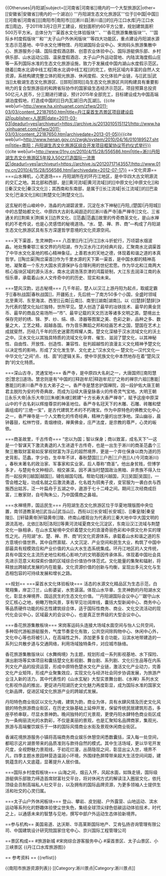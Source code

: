 {{Otheruses|丹阳湖|subject=[[河南省|河南省]]境内的一个大型旅游区|other=[[安徽省|安徽省]]境内的一个湖泊}}
'''丹阳湖生态文化旅游区'''位于[[中国|中国]][[河南省|河南省]][[南阳市|南阳市]][[淅川县|淅川县]]的[[丹江口水库|丹江口水库]]周边，于2011年3月2日开工建设，规划面积约60平方公里，规划建筑面积500万平方米。总体分为'''渠首水文化体验版块'''、'''香花旅游集散版块'''、'''国际乡村度假版块'''和'''太子山户外休闲版块'''等四大功能区，重点建设丹阳湖水源生态示范基地、中华水文化博物馆、丹阳湖国际会议中心、宋岗码头旅游集散中心、旅游服务小镇、国际度假酒店群、创意农业体验中心、国际游艇俱乐部、乡村俱乐部、山水运动公园、温泉度假酒店、太子山户外运动营地、内陆滨海度假山庄等一系列国际水准的生态文化旅游设施，致力于发展成中国内湖山水度假示范区。随着[[南水北调中线工程|南水北调中线工程]]的完工，依托区域内丰富的自然人文资源，系统构建完整立体的观光旅游、休闲度假、文化体验产业链，与[[武当|武当]]太极湖生态文化旅游区、[[郧阳|郧阳]]岛生态文化旅游区共同构建具有重要影响力的复合型旅游目的和跨省际协作的国家级生态经济示范区。项目预算总投资50亿元人民币，分三期进行建设，预计2015年全部完工，目标建设成为中国高端湖泊度假地，打造成中国的[[日内瓦湖|日内瓦湖]]。<ref>{{cite web|url=http://www.ha.xinhuanet.com/zfwq/2011-03/03/content_22187650.htm|title=丹江渠首生态景区项目建设启动|publisher=人民网|date=2011-03-03|deadurl=yes|archiveurl=https://archive.is/20130105151121/http://www.ha.xinhuanet.com/zfwq/2011-03/03/content_22187650.htm|archivedate=2013-01-05}}</ref><ref>{{cite web|url=http://www.henan.gov.cn/zwgk/system/2010/04/16/010189527.shtml|title=南阳：丹阳湖生态文化旅游区综合开发项目框架协议签约仪式举行}}</ref><ref>{{cite web|url=http://www.01ny.cn/2010/4/15/28/556586.html|title=淅川丹阳湖生态文化旅游区5年投入50亿打造国际一流景区|deadurl=yes|archiveurl=https://archive.is/20120717143557/http://www.01ny.cn/2010/4/15/28/556586.html|archivedate=2012-07-17}}</ref>
==文化资源==
===山水禅机，心灵道场===
丹阳湖所在的环丹江地区，是中华四大古文明源流的交汇之地。其北部和西部，是[[黄河流域|黄河流域]]的[[中原文化|中原文化]]和[[秦汉文化|秦汉文化]]；其西南和东南部，是属于[[长江流域|长江流域]]的[[巴渝文化|巴渝文化]]和[[荆楚文化|荆楚文化]]。

这玄秘的苍山峻岭中，浩淼的内湖碧波里，沉淀在水下神秘[[丹阳_(楚国)|丹阳城]]中的古楚始都文化、中原四大古刹名闻遐迩的[[淅川香严寺|香严禅寺]]文化、三省通关的[[荆紫关|荆紫关]]边界文化、[[范蠡|范蠡]]故里的传奇商圣文化，是山水禅机的不老传说，也是心灵感悟的秘境道场。“水、楚、禅、界、商”—构成了丹阳湖生态文化旅游区具有东方深邃哲学意境的文化资源空间。

===天下渠首，生灵神韵===
八百里[[丹江|丹江]]水斗折蛇行，万顷碧水烟波淼。地处豫秦鄂三省交界的丹阳湖，作为汉水丹江的经典片段，汇聚南水北调渠首了中华水文化圣地的核心精神象征。上善若水的天地之德，体现着和谐之道的本真哲学。[[陶岔渠|陶岔渠首]]作为千里水源的天下第一渠首，是中国水都的精神高地，凝聚着一个东方大国水资源保护与合理利用的世纪宏愿。作为华北和江南两大核心版块区域的源头活水，南水北调浩荡京津的鸿篇钜制，大江东去润泽江南的永恒乐章，承载着山水人文传奇中的的历史、现实和未来。

===楚风汉韵，远古秘境===
几千年前，楚人以汉江上游丹阳为起点，取威定霸于[[春秋战国|春秋战国]]，开疆拓土，先后统一了南方50多个小国，全盛时领域北至黄河、东至海滨、西至[[云南|云南]]、南至[[湖南|湖南]]。以《[[楚辞|楚辞]]》为代表的楚文化灿烂独特，世所罕见。楚人创造了最早的冶铁技术、最早的黄金货币、最早的商品交易场所—“市”、最早记载的天文历法等诸多文明之源。楚境出土保存完好的绣、锦、罗、纱、绢、绦、漆器等图案之美、色彩之新，品种之多、数量之大，工艺之精，超越各国。作为音乐舞蹈之邦和绘画艺术之国，楚国在艺术上成就斐然，历经几千年的历史迷雾而辉耀人类。楚文化深植于汉水流域文化的沃土之中。汉水文化以其独具特质的流域文化孕育、催生、滋润了楚文化，以其神秘性、自由性、开放性、创造性、兼容性、批判超越性的浪漫主义文化精神予楚文化以决定性的影响，形成了文化发生学、文化史上“汉水文化— 楚文化—汉代文化—中华文化”之间“点、线、面”的逻辑关系，使中华民族文化中本然地存在着“楚风汉韵”的文化特质。

===深山古寺，灵通宝地===
香严寺，是中原四大名刹之一，大唐国师[[南阳慧忠|慧忠]]道场。慧忠则是有“中国的[[释迦牟尼|释迦牟尼]]”之称的禅宗六祖[[惠能|惠能]]的淅川香严寺五大弟子之一。香严寺是慧忠护国禅院，因一段护佑大唐王朝君主脱险为安的传奇典故，而成为沿续大唐皇脉香火的传奇灵气宝地。大明王朝[[永乐大帝|永乐大帝]][[朱棣|朱棣]]敕建“十方长寿大香严禅寺”，赋予这座中原深山中的千古名刹以辉煌尊崇的神圣地位。香严寺名冠天下的木雕、石雕、砖雕和壁画组成的“三绝一宝”，是古代建筑艺术的不朽瑰宝。作为中原特色的佛教文化中心之一，香严禅寺是一个人文教化的传奇经典，精神力量的出世净地。深山幽谷，晨钟暮鼓，松林竹径，青烟缭绕，禅黄佛金，庄严法度，是宗教的尊严，心灵的皈依。

===商圣故里，千古传奇===
“忠以为国；智以保身；商以致富，成名天下”—这是一个智谋天下激流勇退的人生进退千古传奇，也是一出生于淅川的商圣范蠡个三聚三散取财富易如反掌视财富为浮云的超然境界，更是一个弃仕保身以商为道的历史背影。范蠡，字少伯，生卒年不详，春秋楚国[[三户邑|三户邑]]人(今河南淅川) 。春秋末著名的政治家、军事家和实业家。后人尊称“商圣”。他出身贫贱，但博学多才，与楚宛令文种相识、相交甚深。因不满当时楚国政治黑暗、非贵族不得入仕而一起投奔[[越国|越国]]，辅佐越国勾践。帮助勾践兴越国，灭[[吴国|吴国]]，一雪会稽之耻，功成名就之后激流勇退，化名姓为鸱夷子皮，变官服为一袭白衣与西施西出姑苏，泛一叶扁舟于五湖之中，遨游于七十二峰之间。期间三次经商成巨富，三散家财，自号陶朱公，乃中国儒商之鼻祖。

===水禅境界，国运民生===
丹阳湖生态文化旅游区位于华夏地理版图中央位置，南邻道教圣地[[武当山|武当山]]，西衔以[[长安城|长安城]]、[[秦皇陵|秦皇陵]]、[[轩辕黄帝|轩辕黄帝]]陵、终南山楼观台为代表的三秦大地中华大国文明的源流高地，北依[[洛阳|洛阳]]等黄河流域夏商文化沉淀区，东南沿汉江流域与荆楚文化一脉相承，在山水玄秘境中交织着楚文化的浪漫奇丽色彩和中原文化朴实的理性之光。丹阳湖“水、楚、禅、界、商“的文化资源体系，承载着山水和谐之道的东方意境价值世界。其中自然禀赋、人文沉淀、产业空间和民生大业，构筑了中国中部最具有规模效应和产业价值的大山大水生态系统集成。环丹江地区的人文传统，具有中国文化主流历史地位和核心影响力的文明基因传承体系，体现着中国社会具先进示范意义和探索价值的区域综合价值协作体范式。文化能量的集聚和辐射，将释放出跨越式发展的内在能量。文化资源价值的创新与均衡，呈现出多元文化与生态相包容的可持续发展和增长之路。

==规划==
===渠首水文化体验板块===
活态的水源文化精品区为生态示范，白鹭翔集，岸芷汀兰，山影婆娑，水势潺潺。体现山水华章、生灵神韵的丹阳湖水文化，彰显水禅境界、国运民生的生态文化价值。'''丹阳湖国际会议中心'''踞守山水交汇核心之地，俯瞰万物风景，享有罕见壮阔岸线，囊括大型新闻中心、商务中心等品质硬件功能的标志性建筑综合体，适于国际性商务、商业、文化交流活动的现代化会议中心，区域最大的会议中心，也是真正世界级的大型会议中心。

===香花旅游集散板块===
宋岗客运码头连接大场域水面空间与怡人公共空间，多种现代游船游艇服务，气度节奏变化有致，公共空间除购物中心、休闲中心外，文化中心等也将被引入，在高端性之外，添加更多复合功能，沿滨水地带建造的一系列公共散步道与交通网络，利用场域独特条件，对应城市脉络。

香花旅游集散版块以《水舞绚境》为主题，规划形成一系列影视基地、水下探险、演出剧场等实体项目和囊括楚文化影视剧、舞台剧、系列剧、文化衍生品等在内系列文化产品的投资运营，形成中原特色楚水文化产业链，激活文化产业动力，完善文化产业矩阵，形成产业聚集效应，实现文化与经济社会同步协调发展，为旅游产业注入新的活力。其中代表性的《山水玄秘》大型实景舞台剧、《水禅》系列水文化影视作品的推出，更促进丹阳湖历史文化魅力再度彰显，成为国际水准的国家文化新品牌，促进区域文化旅游产业的跨越式发展。 

丹阳特色商业街区以文化为魂，建筑为韵，商业为体，具有水肆风情及历史文化风貌的特色旅游商业街区，在历史文脉基础上延伸开发，保留传统民居建筑形态，多座亭桥串联，尽显水景神韵。晚间独特的灯光景观，更使丹阳水肆特色商业街区成为一条绚丽流光的水韵彩，不仅是美丽的景观，也是汇聚知名品牌商家，集观光、旅游与高端餐饮娱乐于一体的国际风情商业水街及景观休闲商业街区。

香澜花境旅游服务小镇将高端商务商业娱乐休憩空闲悉数囊括，深入每一处空间，都昭示这片湖景带来的品质准则与款待自然的模式。其中生活场域，更以华宅开发尺度，全视野魅力景观线，于初花烂漫，丛荫隐现之间，彰显出尘入世，境界不凡，四季主题水景园林营造温润小环境，外围绿色屏障带来超大生活空间间距，建筑蕴含的人文底蕴，显著提升人居价值。

===国际乡村度假板块===
山海之间，烟云入怀，风起水面，如珠走镜，国际级游艇俱乐部致力缔造首席财富社交平台，将对休闲方式的解读注入圈层文化，依托顶级会员制高端私人社交平台，以及拥有的国际品牌资源，为更多领袖人士提供生活和社交的心灵归属。

===太子山户外休闲板块===
登山、攀岩、皮划艇、户外露营、山地运动、滨水运动等系列化的野趣体验使尘世失色，集结全球顶尖绿色低碳运动体验技术，时代之上，以通感未来的智慧与见地，撰写中部户外运动生态体验新境界。

==参与机构==
美国易道、达沃斯、华高莱斯国际地产、艾肯弘扬咨询管理有限公司、中国建筑设计研究院国家住宅中心、京兴国际工程管理公司

==景区构成==
#旅游新城
#宋岗综合游客服务中心
#渠首景区、太子山景区、小三峡景区
{{丹江口水库旅游图}}

== 参考资料 ==
{{reflist}}

{{南阳市旅游资源列表}}
[[Category:淅川景点|Category:淅川景点]]